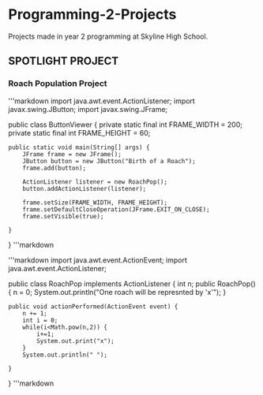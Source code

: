 # Programming-2-Projects

Projects made in year 2 programming at Skyline High School.

## SPOTLIGHT PROJECT
### Roach Population Project
'''markdown
import java.awt.event.ActionListener;
import javax.swing.JButton;
import javax.swing.JFrame;

public class ButtonViewer {
	private static final int FRAME_WIDTH = 200;
	private static final int FRAME_HEIGHT = 60;

	public static void main(String[] args) {
		JFrame frame = new JFrame();
		JButton button = new JButton("Birth of a Roach");
		frame.add(button);

		ActionListener listener = new RoachPop();
		button.addActionListener(listener);

		frame.setSize(FRAME_WIDTH, FRAME_HEIGHT);
		frame.setDefaultCloseOperation(JFrame.EXIT_ON_CLOSE);
		frame.setVisible(true);

	}
}
'''markdown

'''markdown
import java.awt.event.ActionEvent;
import java.awt.event.ActionListener;

public class RoachPop implements ActionListener {
	int n;
	public RoachPop() {
		n = 0;
		System.out.println("One roach will be represnted by 'x'");
	}
	
	public void actionPerformed(ActionEvent event) {
		n += 1;
		int i = 0;
		while(i<Math.pow(n,2)) {
			i+=1;
			System.out.print("x");
		}
		System.out.println(" ");

	}

}
'''markdown

